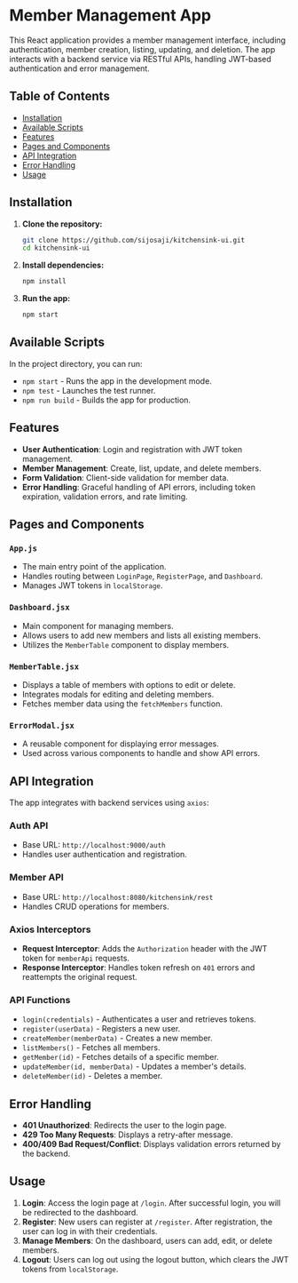 
# Member Management App

This React application provides a member management interface, including authentication, member creation, listing, updating, and deletion. The app interacts with a backend service via RESTful APIs, handling JWT-based authentication and error management.

## Table of Contents

- [Installation](#installation)
- [Available Scripts](#available-scripts)
- [Features](#features)
- [Pages and Components](#pages-and-components)
- [API Integration](#api-integration)
- [Error Handling](#error-handling)
- [Usage](#usage)

## Installation

1. **Clone the repository:**

   ```bash
   git clone https://github.com/sijosaji/kitchensink-ui.git
   cd kitchensink-ui
   ```

2. **Install dependencies:**

   ```bash
   npm install
   ```

3. **Run the app:**

   ```bash
   npm start
   ```

## Available Scripts

In the project directory, you can run:

- `npm start` - Runs the app in the development mode.
- `npm test` - Launches the test runner.
- `npm run build` - Builds the app for production.

## Features

- **User Authentication**: Login and registration with JWT token management.
- **Member Management**: Create, list, update, and delete members.
- **Form Validation**: Client-side validation for member data.
- **Error Handling**: Graceful handling of API errors, including token expiration, validation errors, and rate limiting.

## Pages and Components

### `App.js`

- The main entry point of the application.
- Handles routing between `LoginPage`, `RegisterPage`, and `Dashboard`.
- Manages JWT tokens in `localStorage`.

### `Dashboard.jsx`

- Main component for managing members.
- Allows users to add new members and lists all existing members.
- Utilizes the `MemberTable` component to display members.

### `MemberTable.jsx`

- Displays a table of members with options to edit or delete.
- Integrates modals for editing and deleting members.
- Fetches member data using the `fetchMembers` function.

### `ErrorModal.jsx`

- A reusable component for displaying error messages.
- Used across various components to handle and show API errors.

## API Integration

The app integrates with backend services using `axios`:

### Auth API

- Base URL: `http://localhost:9000/auth`
- Handles user authentication and registration.

### Member API

- Base URL: `http://localhost:8080/kitchensink/rest`
- Handles CRUD operations for members.

### Axios Interceptors

- **Request Interceptor**: Adds the `Authorization` header with the JWT token for `memberApi` requests.
- **Response Interceptor**: Handles token refresh on `401` errors and reattempts the original request.

### API Functions

- `login(credentials)` - Authenticates a user and retrieves tokens.
- `register(userData)` - Registers a new user.
- `createMember(memberData)` - Creates a new member.
- `listMembers()` - Fetches all members.
- `getMember(id)` - Fetches details of a specific member.
- `updateMember(id, memberData)` - Updates a member's details.
- `deleteMember(id)` - Deletes a member.

## Error Handling

- **401 Unauthorized**: Redirects the user to the login page.
- **429 Too Many Requests**: Displays a retry-after message.
- **400/409 Bad Request/Conflict**: Displays validation errors returned by the backend.

## Usage

1. **Login**: Access the login page at `/login`. After successful login, you will be redirected to the dashboard.
2. **Register**: New users can register at `/register`. After registration, the user can log in with their credentials.
3. **Manage Members**: On the dashboard, users can add, edit, or delete members.
4. **Logout**: Users can log out using the logout button, which clears the JWT tokens from `localStorage`.

